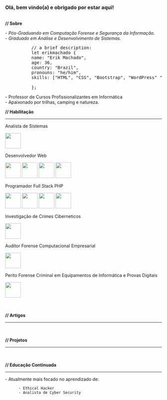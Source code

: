### Olá, bem vindo(a) e obrigado por estar aqui!
<br />
<strong>// Sobre</strong>
<p>
          - <em>Pós-Graduando em Computação Forense e Segurança da Informação.</em><br />
          - <em>Graduado em Análise e Desenvolvimento de Sistemas.</em>
</p>
<pre>
          // a brief description:
          let erikmachado {
          name: "Erik Machado",
          age: 36,
          country: "Brazil",
          pronouns: "he/him",
          skills: ["HTML", "CSS", "Bootstrap", "WordPress" "PHP", "MySQL"],
          <!-- bootcamps: ["", " ()"], -->
          };
</pre>
<p>
          - Professor de Cursos Profissionalizantes em Informática <br />
          - Apaixonado por trilhas, camping e natureza.
</p>
<strong>// Habilitação</strong>
<hr>

Analista de Sistemas
<div style="display: inline">
          <img width="50" heigt="50" src="https://cdn.jsdelivr.net/gh/devicons/devicon/icons/bash/bash-original.svg" />
</div>
<br />

Desenvolvedor Web
<div style="display: inline">
          <img width="50" heigt="50" src="https://cdn.jsdelivr.net/gh/devicons/devicon/icons/html5/html5-original-wordmark.svg" /> 
          <img width="50" heigt="50" src="https://cdn.jsdelivr.net/gh/devicons/devicon/icons/css3/css3-original-wordmark.svg" />
          <img width="50" heigt="50" src="https://cdn.jsdelivr.net/gh/devicons/devicon/icons/bootstrap/bootstrap-original-wordmark.svg" /> 
          <img width="50" heigt="50" src="https://cdn.jsdelivr.net/gh/devicons/devicon/icons/wordpress/wordpress-plain-wordmark.svg" />
</div>
<br />

Programador Full Stack PHP
<div style="display: inline">
          <img width="50" heigt="50" src="https://cdn.jsdelivr.net/gh/devicons/devicon/icons/php/php-original.svg" /> 
          <img width="50" heigt="50" src="https://cdn.jsdelivr.net/gh/devicons/devicon/icons/mysql/mysql-original-wordmark.svg" /> 
          <img width="50" heigt="50" src="https://cdn.jsdelivr.net/gh/devicons/devicon/icons/apache/apache-original-wordmark.svg" />
          <img width="50" heigt="50" src="https://cdn.jsdelivr.net/gh/devicons/devicon/icons/laravel/laravel-plain-wordmark.svg" />
</div>
<br />

Investigação de Crimes Ciberneticos
<div style="display: inline">
          <img width="50" heigt="50" src="https://cdn.jsdelivr.net/gh/devicons/devicon/icons/bash/bash-original.svg" />
</div>
<br />

Auditor Forense Computacional Empresarial
<div style="display: inline">
          <img width="50" heigt="50" src="https://cdn.jsdelivr.net/gh/devicons/devicon/icons/bash/bash-original.svg" />
</div>
<br />

Perito Forense Criminal em Equipamentos de Informática e Provas Digitais
<div style="display: inline">
          <img width="50" heigt="50" src="https://cdn.jsdelivr.net/gh/devicons/devicon/icons/bash/bash-original.svg" />
</div>
<br />

<br /><br />
<strong>// Artigos</strong>
<hr>

<br /><br />
<strong>// Projetos</strong>
<hr>

<br /><br />
<strong>// Educação Continuada</strong>
<hr>
<p>
          - Atualmente mais focado no aprendizado de:
          
          - Ethical Hacker
          - Analista de Cyber Security
</p>



          
          

<!--
**erikmachadopro/erikmachadopro** is a ✨ _special_ ✨ repository because its `README.md` (this file) appears on your GitHub profile.

Here are some ideas to get you started:

- 🔭 I’m currently working on ...
- 🌱 I’m currently learning ...
- 👯 I’m looking to collaborate on ...
- 🤔 I’m looking for help with ...
- 💬 Ask me about ...
- 📫 How to reach me: ...
- 😄 Pronouns: ...
- ⚡ Fun fact: ...
-->

